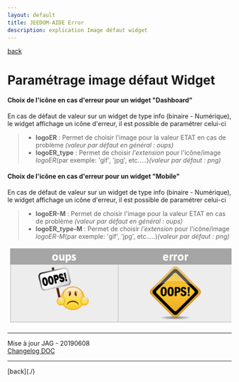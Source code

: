 ```yaml
---
layout: default
title: JEEDOM-AIDE Error
description: explication Image défaut widget
---
```

[back](./)
# Paramétrage image défaut Widget 

<h4 id="Error">Choix de l'icône en cas d'erreur pour un widget "Dashboard"</h4>
En cas de défaut de valeur sur un widget de type info (binaire - Numérique), le widget affichage un icône d'erreur, il est possible de paramétrer celui-ci
<blockquote>
        <ul>
            <li><b>logoER</b> : Permet de choisir l'image pour la valeur ETAT en cas de problème <i>(valeur par défaut en général : oups)</i></li>
            <li><b>logoER_type</b> : Permet de choisir <i>l'extension</i> pour l'icône/image <i>logoER</i>(par exemple: 'gif', 'jpg', etc.....)<i>(valeur par défaut : png)</i></li>
        </ul>
</blockquote>

<h4 id="Error">Choix de l'icône en cas d'erreur pour un widget "Mobile"</h4>
En cas de défaut de valeur sur un widget de type info (binaire - Numérique), le widget affichage un icône d'erreur, il est possible de paramétrer celui-ci
<blockquote>
        <ul>
            <li><b>logoER-M</b> : Permet de choisir l'image pour la valeur ETAT en cas de problème <i>(valeur par défaut en général : oups)</i></li>
            <li><b>logoER_type-M</b> : Permet de choisir <i>l'extension</i> pour l'icône/image <i>logoER-M</i>(par exemple: 'gif', 'jpg', etc.....)<i>(valeur par défaut : png)</i></li>
        </ul>
</blockquote>

<p><img src="Img/Image-Error.png" alt="Error" /></p>

<hr />
<dl>
    <dt>Mise à jour JAG - 20190608<br/>
    <a href="https://github.com/JEALG/JEEDOM-Widget_JAG-doc/commits/master">Changelog DOC</a></dt>
</dl>
<hr />
[back](./)